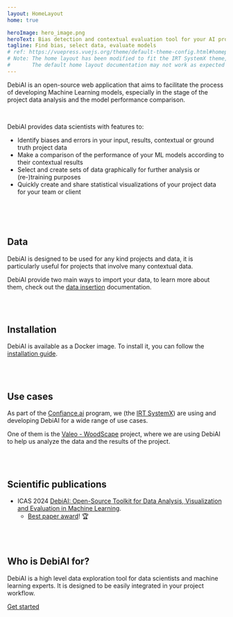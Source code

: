 ```yaml
---
layout: HomeLayout
home: true

heroImage: hero_image.png
heroText: Bias detection and contextual evaluation tool for your AI projects
tagline: Find bias, select data, evaluate models
# ref: https://vuepress.vuejs.org/theme/default-theme-config.html#homepage
# Note: The home layout has been modified to fit the IRT SystemX theme,
#       The default home layout documentation may not work as expected
---
```


<!-- Features -->

<FeaturesOverview :features="[
    {
      title: 'Bias detection',
      description: 'DebiAI offers a large and expending set of graphical tools making the detection of bias in the data of your projects easier.',
      imageLink: 'features/bar_plot.svg',
      elementIdDestination: 'Bias detection'
    },
    {
      title: 'Model results comparison',
      description: 'Find which model is better on the contexts that matters the most for your project.',
      imageLink: 'features/trophy.svg',
      elementIdDestination: 'Contextual model comparison'
    },
    {
      title: 'Data selection',
      description: 'With the DebiAi graphical tools and high-level filters, select data for training purpose or for additional exploration.',
      imageLink: 'features/loop.svg',
      elementIdDestination: 'Data selection'
    },
  ]"
/>

<!-- Project description -->

DebiAI is an open-source web application that aims to facilitate the process of developing Machine Learning models, especially in the stage of the project data analysis and the model performance comparison.

<br>

DebiAI provides data scientists with features to:

- Identify biases and errors in your input, results, contextual or ground truth project data
- Make a comparison of the performance of your ML models according to their contextual results
- Select and create sets of data graphically for further analysis or (re-)training purposes
- Quickly create and share statistical visualizations of your project data for your team or client

<br>
<br>
<br>

<FeaturesList :features="[
    {
      title: 'Bias detection',
      description: 'Bias in data can lead to unfair or inaccurate predictions, it is important to detect and mitigate bias in your data before training any model.\n\n With DebiAI, you can easily detect bias in your data. Our analysis page provides a wide range of tools to help you identify bias in your data.',
      imageLink: 'features/Bias.png',
      linkTitle: 'Bias detection widgets documentation →',
      linkDestination: './dashboard/widgets/#bias-detection'
    },
    {
      title: 'Outliers detection',
      description: 'Outliers can have a significant impact on the results of your model. Searching for outliers in your data is an important and time-consuming task.\n\n DebiAI provides a set of tools to help you identify outliers in your data. Our analysis page provides a wide range of tools to help you identify outliers in your data.',
      imageLink: 'features/Outliers.png',
      linkTitle: 'Outliers detection widgets documentation →',
      linkDestination: './dashboard/widgets/#outliers-detection'
    },
    {
      title: 'Contextual model comparison',
      description: 'Selecting the best model for your project can be a difficult task and is often based on the global performance of the model. Being able to compare the performance of your models according to the contexts that matter the most for your project is a key feature of DebiAI.',
      imageLink: 'features/Models.png',
      linkTitle: 'Model evaluation widgets documentation →',
      linkDestination: './dashboard/widgets/#model-evaluation'
    },
    {
      title: 'Data selection',
      description: 'Selecting specific data for your project can be challenging with the existing tools. DebiAI widgets are designed to help you select data graphically to do in depth analysis, for training purposes, for cleaning, sharing or any other purpose.',
      imageLink: 'features/Selections.png',
      linkTitle: 'Data selection widgets documentation →',
      linkDestination: './dashboard/widgets/#data-selection'
    },
    {
      title: 'Efficient data visualization',
      description: 'Generating the same visualization every time the project data changes or when new models are trained is a time-consuming task. DebiAI provides features to help you quickly create and share statistical visualizations. By saving your dashboard layout, you can easily generate the same visualization every time you need it.',
      imageLink: 'features/ans.png',
      linkTitle: 'More about the DebiAI dashboard features →',
      linkDestination: './dashboard/#dashboard',
      shadow: true
    },
   ]"
/>

## Data

DebiAI is designed to be used for any kind projects and data, it is particularly useful for projects that involve many contextual data.

DebiAI provide two main ways to import your data, to learn more about them, check out the [data insertion](dataInsertion/README.md#inserting-data-into-debiai) documentation.

<br>
<br>

## Installation

DebiAI is available as a Docker image. To install it, you can follow the [installation guide](introduction/gettingStarted/installation/README.md#installation).

<br>
<br>

## Use cases

As part of the [Confiance.ai](https://www.confiance.ai/) program, we (the [IRT SystemX](https://www.irt-systemx.fr/)) are using and developing DebiAI for a wide range of use cases.

One of them is the [Valeo - WoodScape](useCases/woodscape/README.md#valeo-woodscape) project, where we are using DebiAI to help us analyze the data and the results of the project.

<br>
<br>

## Scientific publications

- ICAS 2024 [DebiAI: Open-Source Toolkit for Data Analysis, Visualization and Evaluation in Machine Learning](https://hal.science/hal-04446930). 
  - [Best paper award](https://www.iaria.org/conferences2024/AwardsICAS24.html)! 🏆

<br>
<br>

## Who is DebiAI for?

DebiAI is a high level data exploration tool for data scientists and machine learning experts. It is designed to be easily integrated in your project workflow.

[Get started](introduction/gettingStarted/README.md#getting-started)

<br>
<br>
